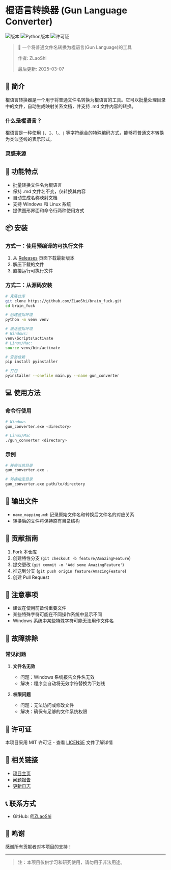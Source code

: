 # 棍语言转换器 (Gun Language Converter)

![版本](https://img.shields.io/badge/version-0.0.1-blue.svg)
![Python版本](https://img.shields.io/badge/python-3.6%2B-blue)
![许可证](https://img.shields.io/badge/license-MIT-green.svg)

> 🔄 一个将普通文件名转换为棍语言(Gun Language)的工具
>
> 作者: ZLaoShi
>
> 最后更新: 2025-03-07

## 📝 简介

棍语言转换器是一个用于将普通文件名转换为棍语言的工具。它可以批量处理目录中的文件，自动生成映射关系文档，并支持 .md 文件内容的转换。

### 什么是棍语言？

棍语言是一种使用 `|`、`I`、`l`、`∣` 等字符组合的特殊编码方式，能够将普通文本转换为类似竖线的表示形式。

### 灵感来源



## 🚀 功能特点

- 批量转换文件名为棍语言
- 保持 .md 文件名不变，仅转换其内容
- 自动生成名称映射文档
- 支持 Windows 和 Linux 系统
- 提供图形界面和命令行两种使用方式

## 📦 安装

### 方式一：使用预编译的可执行文件

1. 从 [Releases](https://github.com/ZLaoShi/brain_fuck/releases) 页面下载最新版本
2. 解压下载的文件
3. 直接运行可执行文件

### 方式二：从源码安装

```bash
# 克隆仓库
git clone https://github.com/ZLaoShi/brain_fuck.git
cd brain_fuck

# 创建虚拟环境
python -m venv venv

# 激活虚拟环境
# Windows:
venv\Scripts\activate
# Linux/Mac:
source venv/bin/activate

# 安装依赖
pip install pyinstaller

# 打包
pyinstaller --onefile main.py --name gun_converter
```

## 💻 使用方法

### 命令行使用

```bash
# Windows
gun_converter.exe <directory>

# Linux/Mac
./gun_converter <directory>
```

### 示例

```bash
# 转换当前目录
gun_converter.exe .

# 转换指定目录
gun_converter.exe path/to/directory
```

## 📄 输出文件

- `name_mapping.md`: 记录原始文件名和转换后文件名的对应关系
- 转换后的文件将保持原有目录结构

## 🤝 贡献指南

1. Fork 本仓库
2. 创建特性分支 (`git checkout -b feature/AmazingFeature`)
3. 提交更改 (`git commit -m 'Add some AmazingFeature'`)
4. 推送到分支 (`git push origin feature/AmazingFeature`)
5. 创建 Pull Request

## 📝 注意事项

- 建议在使用前备份重要文件
- 某些特殊字符可能在不同操作系统中显示不同
- Windows 系统中某些特殊字符可能无法用作文件名

## 🔧 故障排除

### 常见问题

1. **文件名无效**
   - 问题：Windows 系统报告文件名无效
   - 解决：程序会自动将无效字符替换为下划线

2. **权限问题**
   - 问题：无法访问或修改文件
   - 解决：确保有足够的文件系统权限

## 📜 许可证

本项目采用 MIT 许可证 - 查看 [LICENSE](LICENSE) 文件了解详情

## 🔗 相关链接

- [项目主页](https://github.com/ZLaoShi/brain_fuck)
- [问题报告](https://github.com/ZLaoShi/brain_fuck/issues)
- [更新日志](CHANGELOG.md)

## 📞 联系方式

- GitHub: [@ZLaoShi](https://github.com/ZLaoShi)

## 🙏 鸣谢

感谢所有贡献者对本项目的支持！

---

> 注：本项目仅供学习和研究使用，请勿用于非法用途。